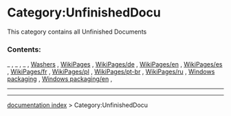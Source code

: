 # Category:UnfinishedDocu
This category contains all Unfinished Documents

### Contents:

_ , _ , _ , [Washers](Washers.md) , [WikiPages](WikiPages.md) , [WikiPages/de](WikiPages/de.md) , [WikiPages/en](WikiPages/en.md) , [WikiPages/es](WikiPages/es.md) , [WikiPages/fr](WikiPages/fr.md) , [WikiPages/pl](WikiPages/pl.md) , [WikiPages/pt-br](WikiPages/pt-br.md) , [WikiPages/ru](WikiPages/ru.md) , [Windows packaging](Windows_packaging.md) , [Windows packaging/en](Windows_packaging/en.md) ,

_ _ _

---
[documentation index](../README.md) > Category:UnfinishedDocu

